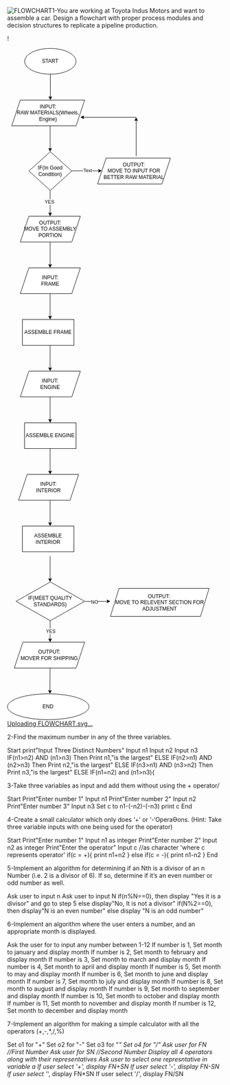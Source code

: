 ![FLOWCHART](https://github.com/user-attachments/assets/75804d13-3146-400e-82e4-5fa576b78eca)1-You are working at Toyota Indus Motors and want to assemble a car. Design a flowchart with proper process modules and decision structures to replicate a pipeline production.

!<?xml version="1.0" encoding="UTF-8"?>
<!-- Do not edit this file with editors other than draw.io -->
<!DOCTYPE svg PUBLIC "-//W3C//DTD SVG 1.1//EN" "http://www.w3.org/Graphics/SVG/1.1/DTD/svg11.dtd">
<svg xmlns="http://www.w3.org/2000/svg" xmlns:xlink="http://www.w3.org/1999/xlink" version="1.1" width="471px" height="1561px" viewBox="-0.5 -0.5 471 1561" content="&lt;mxfile host=&quot;app.diagrams.net&quot; agent=&quot;Mozilla/5.0 (Windows NT 10.0; Win64; x64) AppleWebKit/537.36 (KHTML, like Gecko) Chrome/128.0.0.0 Safari/537.36&quot; version=&quot;24.7.10&quot;&gt;&#10;  &lt;diagram name=&quot;Page-1&quot; id=&quot;gdm4P-tqV3RP8FV6G9yW&quot;&gt;&#10;    &lt;mxGraphModel dx=&quot;1105&quot; dy=&quot;595&quot; grid=&quot;1&quot; gridSize=&quot;10&quot; guides=&quot;1&quot; tooltips=&quot;1&quot; connect=&quot;1&quot; arrows=&quot;1&quot; fold=&quot;1&quot; page=&quot;1&quot; pageScale=&quot;1&quot; pageWidth=&quot;850&quot; pageHeight=&quot;1100&quot; math=&quot;0&quot; shadow=&quot;0&quot;&gt;&#10;      &lt;root&gt;&#10;        &lt;mxCell id=&quot;0&quot; /&gt;&#10;        &lt;mxCell id=&quot;1&quot; parent=&quot;0&quot; /&gt;&#10;        &lt;mxCell id=&quot;4xtjWn76ZDXkBNmQPWb9-1&quot; value=&quot;START&quot; style=&quot;ellipse;whiteSpace=wrap;html=1;&quot; vertex=&quot;1&quot; parent=&quot;1&quot;&gt;&#10;          &lt;mxGeometry x=&quot;330&quot; y=&quot;40&quot; width=&quot;120&quot; height=&quot;60&quot; as=&quot;geometry&quot; /&gt;&#10;        &lt;/mxCell&gt;&#10;        &lt;mxCell id=&quot;4xtjWn76ZDXkBNmQPWb9-2&quot; value=&quot;&quot; style=&quot;endArrow=classic;html=1;rounded=0;exitX=0.5;exitY=1;exitDx=0;exitDy=0;&quot; edge=&quot;1&quot; parent=&quot;1&quot; source=&quot;4xtjWn76ZDXkBNmQPWb9-1&quot;&gt;&#10;          &lt;mxGeometry width=&quot;50&quot; height=&quot;50&quot; relative=&quot;1&quot; as=&quot;geometry&quot;&gt;&#10;            &lt;mxPoint x=&quot;400&quot; y=&quot;320&quot; as=&quot;sourcePoint&quot; /&gt;&#10;            &lt;mxPoint x=&quot;390&quot; y=&quot;160&quot; as=&quot;targetPoint&quot; /&gt;&#10;          &lt;/mxGeometry&gt;&#10;        &lt;/mxCell&gt;&#10;        &lt;mxCell id=&quot;4xtjWn76ZDXkBNmQPWb9-3&quot; value=&quot;INPUT:&amp;lt;div&amp;gt;RAW MATERIALS(Wheels, Engine)&amp;lt;/div&amp;gt;&quot; style=&quot;shape=parallelogram;perimeter=parallelogramPerimeter;whiteSpace=wrap;html=1;fixedSize=1;&quot; vertex=&quot;1&quot; parent=&quot;1&quot;&gt;&#10;          &lt;mxGeometry x=&quot;300&quot; y=&quot;160&quot; width=&quot;170&quot; height=&quot;60&quot; as=&quot;geometry&quot; /&gt;&#10;        &lt;/mxCell&gt;&#10;        &lt;mxCell id=&quot;4xtjWn76ZDXkBNmQPWb9-4&quot; value=&quot;&quot; style=&quot;endArrow=classic;html=1;rounded=0;exitX=0.5;exitY=1;exitDx=0;exitDy=0;&quot; edge=&quot;1&quot; parent=&quot;1&quot;&gt;&#10;          &lt;mxGeometry width=&quot;50&quot; height=&quot;50&quot; relative=&quot;1&quot; as=&quot;geometry&quot;&gt;&#10;            &lt;mxPoint x=&quot;389.5&quot; y=&quot;220&quot; as=&quot;sourcePoint&quot; /&gt;&#10;            &lt;mxPoint x=&quot;389.5&quot; y=&quot;280&quot; as=&quot;targetPoint&quot; /&gt;&#10;          &lt;/mxGeometry&gt;&#10;        &lt;/mxCell&gt;&#10;        &lt;mxCell id=&quot;4xtjWn76ZDXkBNmQPWb9-5&quot; value=&quot;IF(In Good Condition)&quot; style=&quot;rhombus;whiteSpace=wrap;html=1;&quot; vertex=&quot;1&quot; parent=&quot;1&quot;&gt;&#10;          &lt;mxGeometry x=&quot;340&quot; y=&quot;280&quot; width=&quot;100&quot; height=&quot;90&quot; as=&quot;geometry&quot; /&gt;&#10;        &lt;/mxCell&gt;&#10;        &lt;mxCell id=&quot;4xtjWn76ZDXkBNmQPWb9-12&quot; value=&quot;&quot; style=&quot;endArrow=classic;html=1;rounded=0;exitX=0.5;exitY=1;exitDx=0;exitDy=0;&quot; edge=&quot;1&quot; parent=&quot;1&quot;&gt;&#10;          &lt;mxGeometry width=&quot;50&quot; height=&quot;50&quot; relative=&quot;1&quot; as=&quot;geometry&quot;&gt;&#10;            &lt;mxPoint x=&quot;389.5&quot; y=&quot;370&quot; as=&quot;sourcePoint&quot; /&gt;&#10;            &lt;mxPoint x=&quot;389.5&quot; y=&quot;430&quot; as=&quot;targetPoint&quot; /&gt;&#10;          &lt;/mxGeometry&gt;&#10;        &lt;/mxCell&gt;&#10;        &lt;mxCell id=&quot;4xtjWn76ZDXkBNmQPWb9-54&quot; value=&quot;YES&quot; style=&quot;edgeLabel;html=1;align=center;verticalAlign=middle;resizable=0;points=[];&quot; vertex=&quot;1&quot; connectable=&quot;0&quot; parent=&quot;4xtjWn76ZDXkBNmQPWb9-12&quot;&gt;&#10;          &lt;mxGeometry x=&quot;-0.114&quot; y=&quot;-2&quot; relative=&quot;1&quot; as=&quot;geometry&quot;&gt;&#10;            &lt;mxPoint as=&quot;offset&quot; /&gt;&#10;          &lt;/mxGeometry&gt;&#10;        &lt;/mxCell&gt;&#10;        &lt;mxCell id=&quot;4xtjWn76ZDXkBNmQPWb9-13&quot; value=&quot;&quot; style=&quot;endArrow=classic;html=1;rounded=0;exitX=0.5;exitY=1;exitDx=0;exitDy=0;&quot; edge=&quot;1&quot; parent=&quot;1&quot;&gt;&#10;          &lt;mxGeometry width=&quot;50&quot; height=&quot;50&quot; relative=&quot;1&quot; as=&quot;geometry&quot;&gt;&#10;            &lt;mxPoint x=&quot;440&quot; y=&quot;324.5&quot; as=&quot;sourcePoint&quot; /&gt;&#10;            &lt;mxPoint x=&quot;510&quot; y=&quot;324.5&quot; as=&quot;targetPoint&quot; /&gt;&#10;          &lt;/mxGeometry&gt;&#10;        &lt;/mxCell&gt;&#10;        &lt;mxCell id=&quot;4xtjWn76ZDXkBNmQPWb9-55&quot; value=&quot;Text&quot; style=&quot;edgeLabel;html=1;align=center;verticalAlign=middle;resizable=0;points=[];&quot; vertex=&quot;1&quot; connectable=&quot;0&quot; parent=&quot;4xtjWn76ZDXkBNmQPWb9-13&quot;&gt;&#10;          &lt;mxGeometry x=&quot;0.0481&quot; y=&quot;1&quot; relative=&quot;1&quot; as=&quot;geometry&quot;&gt;&#10;            &lt;mxPoint as=&quot;offset&quot; /&gt;&#10;          &lt;/mxGeometry&gt;&#10;        &lt;/mxCell&gt;&#10;        &lt;mxCell id=&quot;4xtjWn76ZDXkBNmQPWb9-14&quot; value=&quot;&quot; style=&quot;endArrow=classic;html=1;rounded=0;&quot; edge=&quot;1&quot; parent=&quot;1&quot;&gt;&#10;          &lt;mxGeometry width=&quot;50&quot; height=&quot;50&quot; relative=&quot;1&quot; as=&quot;geometry&quot;&gt;&#10;            &lt;mxPoint x=&quot;590&quot; y=&quot;290&quot; as=&quot;sourcePoint&quot; /&gt;&#10;            &lt;mxPoint x=&quot;590&quot; y=&quot;200&quot; as=&quot;targetPoint&quot; /&gt;&#10;          &lt;/mxGeometry&gt;&#10;        &lt;/mxCell&gt;&#10;        &lt;mxCell id=&quot;4xtjWn76ZDXkBNmQPWb9-15&quot; value=&quot;&quot; style=&quot;endArrow=classic;html=1;rounded=0;exitX=0.5;exitY=1;exitDx=0;exitDy=0;&quot; edge=&quot;1&quot; parent=&quot;1&quot;&gt;&#10;          &lt;mxGeometry width=&quot;50&quot; height=&quot;50&quot; relative=&quot;1&quot; as=&quot;geometry&quot;&gt;&#10;            &lt;mxPoint x=&quot;389.47&quot; y=&quot;970&quot; as=&quot;sourcePoint&quot; /&gt;&#10;            &lt;mxPoint x=&quot;389.47&quot; y=&quot;1030&quot; as=&quot;targetPoint&quot; /&gt;&#10;          &lt;/mxGeometry&gt;&#10;        &lt;/mxCell&gt;&#10;        &lt;mxCell id=&quot;4xtjWn76ZDXkBNmQPWb9-19&quot; value=&quot;OUTPUT:&amp;lt;div&amp;gt;MOVE TO ASSEMBLY PORTION&amp;lt;/div&amp;gt;&quot; style=&quot;shape=parallelogram;perimeter=parallelogramPerimeter;whiteSpace=wrap;html=1;fixedSize=1;&quot; vertex=&quot;1&quot; parent=&quot;1&quot;&gt;&#10;          &lt;mxGeometry x=&quot;320&quot; y=&quot;430&quot; width=&quot;140&quot; height=&quot;60&quot; as=&quot;geometry&quot; /&gt;&#10;        &lt;/mxCell&gt;&#10;        &lt;mxCell id=&quot;4xtjWn76ZDXkBNmQPWb9-20&quot; value=&quot;OUTPUT:&amp;lt;div&amp;gt;MOVE TO INPUT FOR BETTER RAW MATERIAL&amp;lt;/div&amp;gt;&quot; style=&quot;shape=parallelogram;perimeter=parallelogramPerimeter;whiteSpace=wrap;html=1;fixedSize=1;&quot; vertex=&quot;1&quot; parent=&quot;1&quot;&gt;&#10;          &lt;mxGeometry x=&quot;500&quot; y=&quot;295&quot; width=&quot;170&quot; height=&quot;60&quot; as=&quot;geometry&quot; /&gt;&#10;        &lt;/mxCell&gt;&#10;        &lt;mxCell id=&quot;4xtjWn76ZDXkBNmQPWb9-21&quot; value=&quot;&quot; style=&quot;endArrow=classic;html=1;rounded=0;exitX=0.5;exitY=1;exitDx=0;exitDy=0;&quot; edge=&quot;1&quot; parent=&quot;1&quot;&gt;&#10;          &lt;mxGeometry width=&quot;50&quot; height=&quot;50&quot; relative=&quot;1&quot; as=&quot;geometry&quot;&gt;&#10;            &lt;mxPoint x=&quot;389.47&quot; y=&quot;610&quot; as=&quot;sourcePoint&quot; /&gt;&#10;            &lt;mxPoint x=&quot;389.47&quot; y=&quot;670&quot; as=&quot;targetPoint&quot; /&gt;&#10;          &lt;/mxGeometry&gt;&#10;        &lt;/mxCell&gt;&#10;        &lt;mxCell id=&quot;4xtjWn76ZDXkBNmQPWb9-22&quot; value=&quot;&quot; style=&quot;endArrow=classic;html=1;rounded=0;exitX=0.5;exitY=1;exitDx=0;exitDy=0;&quot; edge=&quot;1&quot; parent=&quot;1&quot;&gt;&#10;          &lt;mxGeometry width=&quot;50&quot; height=&quot;50&quot; relative=&quot;1&quot; as=&quot;geometry&quot;&gt;&#10;            &lt;mxPoint x=&quot;389.5&quot; y=&quot;490&quot; as=&quot;sourcePoint&quot; /&gt;&#10;            &lt;mxPoint x=&quot;389.5&quot; y=&quot;550&quot; as=&quot;targetPoint&quot; /&gt;&#10;          &lt;/mxGeometry&gt;&#10;        &lt;/mxCell&gt;&#10;        &lt;mxCell id=&quot;4xtjWn76ZDXkBNmQPWb9-23&quot; value=&quot;&quot; style=&quot;endArrow=classic;html=1;rounded=0;&quot; edge=&quot;1&quot; parent=&quot;1&quot;&gt;&#10;          &lt;mxGeometry width=&quot;50&quot; height=&quot;50&quot; relative=&quot;1&quot; as=&quot;geometry&quot;&gt;&#10;            &lt;mxPoint x=&quot;590&quot; y=&quot;200&quot; as=&quot;sourcePoint&quot; /&gt;&#10;            &lt;mxPoint x=&quot;460&quot; y=&quot;200&quot; as=&quot;targetPoint&quot; /&gt;&#10;          &lt;/mxGeometry&gt;&#10;        &lt;/mxCell&gt;&#10;        &lt;mxCell id=&quot;4xtjWn76ZDXkBNmQPWb9-26&quot; value=&quot;INPUT:&amp;lt;br&amp;gt;FRAME&quot; style=&quot;shape=parallelogram;perimeter=parallelogramPerimeter;whiteSpace=wrap;html=1;fixedSize=1;&quot; vertex=&quot;1&quot; parent=&quot;1&quot;&gt;&#10;          &lt;mxGeometry x=&quot;320&quot; y=&quot;550&quot; width=&quot;140&quot; height=&quot;60&quot; as=&quot;geometry&quot; /&gt;&#10;        &lt;/mxCell&gt;&#10;        &lt;mxCell id=&quot;4xtjWn76ZDXkBNmQPWb9-29&quot; value=&quot;ASSEMBLE FRAME&quot; style=&quot;rounded=0;whiteSpace=wrap;html=1;&quot; vertex=&quot;1&quot; parent=&quot;1&quot;&gt;&#10;          &lt;mxGeometry x=&quot;325&quot; y=&quot;670&quot; width=&quot;120&quot; height=&quot;60&quot; as=&quot;geometry&quot; /&gt;&#10;        &lt;/mxCell&gt;&#10;        &lt;mxCell id=&quot;4xtjWn76ZDXkBNmQPWb9-31&quot; value=&quot;&quot; style=&quot;endArrow=classic;html=1;rounded=0;exitX=0.5;exitY=1;exitDx=0;exitDy=0;&quot; edge=&quot;1&quot; parent=&quot;1&quot;&gt;&#10;          &lt;mxGeometry width=&quot;50&quot; height=&quot;50&quot; relative=&quot;1&quot; as=&quot;geometry&quot;&gt;&#10;            &lt;mxPoint x=&quot;389.47&quot; y=&quot;1090&quot; as=&quot;sourcePoint&quot; /&gt;&#10;            &lt;mxPoint x=&quot;389.47&quot; y=&quot;1150&quot; as=&quot;targetPoint&quot; /&gt;&#10;          &lt;/mxGeometry&gt;&#10;        &lt;/mxCell&gt;&#10;        &lt;mxCell id=&quot;4xtjWn76ZDXkBNmQPWb9-32&quot; value=&quot;&quot; style=&quot;endArrow=classic;html=1;rounded=0;exitX=1;exitY=0.5;exitDx=0;exitDy=0;&quot; edge=&quot;1&quot; parent=&quot;1&quot; source=&quot;4xtjWn76ZDXkBNmQPWb9-41&quot;&gt;&#10;          &lt;mxGeometry width=&quot;50&quot; height=&quot;50&quot; relative=&quot;1&quot; as=&quot;geometry&quot;&gt;&#10;            &lt;mxPoint x=&quot;510&quot; y=&quot;1310&quot; as=&quot;sourcePoint&quot; /&gt;&#10;            &lt;mxPoint x=&quot;530&quot; y=&quot;1325&quot; as=&quot;targetPoint&quot; /&gt;&#10;          &lt;/mxGeometry&gt;&#10;        &lt;/mxCell&gt;&#10;        &lt;mxCell id=&quot;4xtjWn76ZDXkBNmQPWb9-50&quot; value=&quot;NO&quot; style=&quot;edgeLabel;html=1;align=center;verticalAlign=middle;resizable=0;points=[];&quot; vertex=&quot;1&quot; connectable=&quot;0&quot; parent=&quot;4xtjWn76ZDXkBNmQPWb9-32&quot;&gt;&#10;          &lt;mxGeometry x=&quot;-0.2509&quot; y=&quot;-1&quot; relative=&quot;1&quot; as=&quot;geometry&quot;&gt;&#10;            &lt;mxPoint as=&quot;offset&quot; /&gt;&#10;          &lt;/mxGeometry&gt;&#10;        &lt;/mxCell&gt;&#10;        &lt;mxCell id=&quot;4xtjWn76ZDXkBNmQPWb9-33&quot; value=&quot;&quot; style=&quot;endArrow=classic;html=1;rounded=0;exitX=0.5;exitY=1;exitDx=0;exitDy=0;&quot; edge=&quot;1&quot; parent=&quot;1&quot;&gt;&#10;          &lt;mxGeometry width=&quot;50&quot; height=&quot;50&quot; relative=&quot;1&quot; as=&quot;geometry&quot;&gt;&#10;            &lt;mxPoint x=&quot;389.47&quot; y=&quot;850&quot; as=&quot;sourcePoint&quot; /&gt;&#10;            &lt;mxPoint x=&quot;389.47&quot; y=&quot;910&quot; as=&quot;targetPoint&quot; /&gt;&#10;          &lt;/mxGeometry&gt;&#10;        &lt;/mxCell&gt;&#10;        &lt;mxCell id=&quot;4xtjWn76ZDXkBNmQPWb9-34&quot; value=&quot;&quot; style=&quot;endArrow=classic;html=1;rounded=0;exitX=0.5;exitY=1;exitDx=0;exitDy=0;&quot; edge=&quot;1&quot; parent=&quot;1&quot;&gt;&#10;          &lt;mxGeometry width=&quot;50&quot; height=&quot;50&quot; relative=&quot;1&quot; as=&quot;geometry&quot;&gt;&#10;            &lt;mxPoint x=&quot;389.47&quot; y=&quot;730&quot; as=&quot;sourcePoint&quot; /&gt;&#10;            &lt;mxPoint x=&quot;389.47&quot; y=&quot;790&quot; as=&quot;targetPoint&quot; /&gt;&#10;          &lt;/mxGeometry&gt;&#10;        &lt;/mxCell&gt;&#10;        &lt;mxCell id=&quot;4xtjWn76ZDXkBNmQPWb9-35&quot; value=&quot;INPUT:&amp;lt;br&amp;gt;ENGINE&quot; style=&quot;shape=parallelogram;perimeter=parallelogramPerimeter;whiteSpace=wrap;html=1;fixedSize=1;&quot; vertex=&quot;1&quot; parent=&quot;1&quot;&gt;&#10;          &lt;mxGeometry x=&quot;320&quot; y=&quot;790&quot; width=&quot;140&quot; height=&quot;60&quot; as=&quot;geometry&quot; /&gt;&#10;        &lt;/mxCell&gt;&#10;        &lt;mxCell id=&quot;4xtjWn76ZDXkBNmQPWb9-36&quot; value=&quot;ASSEMBLE ENGINE&quot; style=&quot;rounded=0;whiteSpace=wrap;html=1;&quot; vertex=&quot;1&quot; parent=&quot;1&quot;&gt;&#10;          &lt;mxGeometry x=&quot;330&quot; y=&quot;910&quot; width=&quot;120&quot; height=&quot;60&quot; as=&quot;geometry&quot; /&gt;&#10;        &lt;/mxCell&gt;&#10;        &lt;mxCell id=&quot;4xtjWn76ZDXkBNmQPWb9-37&quot; value=&quot;INPUT:&amp;lt;br&amp;gt;INTERIOR&quot; style=&quot;shape=parallelogram;perimeter=parallelogramPerimeter;whiteSpace=wrap;html=1;fixedSize=1;&quot; vertex=&quot;1&quot; parent=&quot;1&quot;&gt;&#10;          &lt;mxGeometry x=&quot;316&quot; y=&quot;1030&quot; width=&quot;140&quot; height=&quot;60&quot; as=&quot;geometry&quot; /&gt;&#10;        &lt;/mxCell&gt;&#10;        &lt;mxCell id=&quot;4xtjWn76ZDXkBNmQPWb9-38&quot; value=&quot;ASSEMBLE INTERIOR&quot; style=&quot;rounded=0;whiteSpace=wrap;html=1;&quot; vertex=&quot;1&quot; parent=&quot;1&quot;&gt;&#10;          &lt;mxGeometry x=&quot;325&quot; y=&quot;1150&quot; width=&quot;120&quot; height=&quot;60&quot; as=&quot;geometry&quot; /&gt;&#10;        &lt;/mxCell&gt;&#10;        &lt;mxCell id=&quot;4xtjWn76ZDXkBNmQPWb9-39&quot; value=&quot;&quot; style=&quot;endArrow=classic;html=1;rounded=0;exitX=0.5;exitY=1;exitDx=0;exitDy=0;&quot; edge=&quot;1&quot; parent=&quot;1&quot;&gt;&#10;          &lt;mxGeometry width=&quot;50&quot; height=&quot;50&quot; relative=&quot;1&quot; as=&quot;geometry&quot;&gt;&#10;            &lt;mxPoint x=&quot;389.47&quot; y=&quot;1360&quot; as=&quot;sourcePoint&quot; /&gt;&#10;            &lt;mxPoint x=&quot;389.47&quot; y=&quot;1420&quot; as=&quot;targetPoint&quot; /&gt;&#10;          &lt;/mxGeometry&gt;&#10;        &lt;/mxCell&gt;&#10;        &lt;mxCell id=&quot;4xtjWn76ZDXkBNmQPWb9-47&quot; value=&quot;YES&quot; style=&quot;edgeLabel;html=1;align=center;verticalAlign=middle;resizable=0;points=[];&quot; vertex=&quot;1&quot; connectable=&quot;0&quot; parent=&quot;4xtjWn76ZDXkBNmQPWb9-39&quot;&gt;&#10;          &lt;mxGeometry x=&quot;0.1421&quot; y=&quot;1&quot; relative=&quot;1&quot; as=&quot;geometry&quot;&gt;&#10;            &lt;mxPoint as=&quot;offset&quot; /&gt;&#10;          &lt;/mxGeometry&gt;&#10;        &lt;/mxCell&gt;&#10;        &lt;mxCell id=&quot;4xtjWn76ZDXkBNmQPWb9-40&quot; value=&quot;&quot; style=&quot;endArrow=classic;html=1;rounded=0;exitX=0.5;exitY=1;exitDx=0;exitDy=0;&quot; edge=&quot;1&quot; parent=&quot;1&quot;&gt;&#10;          &lt;mxGeometry width=&quot;50&quot; height=&quot;50&quot; relative=&quot;1&quot; as=&quot;geometry&quot;&gt;&#10;            &lt;mxPoint x=&quot;389.47&quot; y=&quot;1220&quot; as=&quot;sourcePoint&quot; /&gt;&#10;            &lt;mxPoint x=&quot;389.47&quot; y=&quot;1280&quot; as=&quot;targetPoint&quot; /&gt;&#10;          &lt;/mxGeometry&gt;&#10;        &lt;/mxCell&gt;&#10;        &lt;mxCell id=&quot;4xtjWn76ZDXkBNmQPWb9-41&quot; value=&quot;IF(MEET QUALITY STANDARDS)&quot; style=&quot;rhombus;whiteSpace=wrap;html=1;&quot; vertex=&quot;1&quot; parent=&quot;1&quot;&gt;&#10;          &lt;mxGeometry x=&quot;310&quot; y=&quot;1280&quot; width=&quot;160&quot; height=&quot;90&quot; as=&quot;geometry&quot; /&gt;&#10;        &lt;/mxCell&gt;&#10;        &lt;mxCell id=&quot;4xtjWn76ZDXkBNmQPWb9-46&quot; value=&quot;OUTPUT:&amp;lt;div&amp;gt;MOVER FOR SHIPPING&amp;lt;/div&amp;gt;&quot; style=&quot;shape=parallelogram;perimeter=parallelogramPerimeter;whiteSpace=wrap;html=1;fixedSize=1;&quot; vertex=&quot;1&quot; parent=&quot;1&quot;&gt;&#10;          &lt;mxGeometry x=&quot;306&quot; y=&quot;1420&quot; width=&quot;164&quot; height=&quot;60&quot; as=&quot;geometry&quot; /&gt;&#10;        &lt;/mxCell&gt;&#10;        &lt;mxCell id=&quot;4xtjWn76ZDXkBNmQPWb9-49&quot; value=&quot;&quot; style=&quot;endArrow=classic;html=1;rounded=0;exitX=0.5;exitY=1;exitDx=0;exitDy=0;&quot; edge=&quot;1&quot; parent=&quot;1&quot;&gt;&#10;          &lt;mxGeometry width=&quot;50&quot; height=&quot;50&quot; relative=&quot;1&quot; as=&quot;geometry&quot;&gt;&#10;            &lt;mxPoint x=&quot;389.47&quot; y=&quot;1480&quot; as=&quot;sourcePoint&quot; /&gt;&#10;            &lt;mxPoint x=&quot;389&quot; y=&quot;1540&quot; as=&quot;targetPoint&quot; /&gt;&#10;          &lt;/mxGeometry&gt;&#10;        &lt;/mxCell&gt;&#10;        &lt;mxCell id=&quot;4xtjWn76ZDXkBNmQPWb9-51&quot; value=&quot;OUTPUT:&amp;amp;nbsp;&amp;lt;div&amp;gt;MOVE TO RELEVENT SECTION FOR ADJUSTMENT&amp;lt;/div&amp;gt;&quot; style=&quot;shape=parallelogram;perimeter=parallelogramPerimeter;whiteSpace=wrap;html=1;fixedSize=1;&quot; vertex=&quot;1&quot; parent=&quot;1&quot;&gt;&#10;          &lt;mxGeometry x=&quot;530&quot; y=&quot;1295&quot; width=&quot;230&quot; height=&quot;65&quot; as=&quot;geometry&quot; /&gt;&#10;        &lt;/mxCell&gt;&#10;        &lt;mxCell id=&quot;4xtjWn76ZDXkBNmQPWb9-52&quot; value=&quot;END&quot; style=&quot;ellipse;whiteSpace=wrap;html=1;&quot; vertex=&quot;1&quot; parent=&quot;1&quot;&gt;&#10;          &lt;mxGeometry x=&quot;290&quot; y=&quot;1540&quot; width=&quot;190&quot; height=&quot;60&quot; as=&quot;geometry&quot; /&gt;&#10;        &lt;/mxCell&gt;&#10;      &lt;/root&gt;&#10;    &lt;/mxGraphModel&gt;&#10;  &lt;/diagram&gt;&#10;&lt;/mxfile&gt;&#10;"><defs/><g><g data-cell-id="0"><g data-cell-id="1"><g data-cell-id="4xtjWn76ZDXkBNmQPWb9-1"><g><ellipse cx="100" cy="30" rx="59.99999999999999" ry="29.999999999999996" fill="rgb(255, 255, 255)" stroke="rgb(0, 0, 0)" pointer-events="all"/></g><g><g transform="translate(-0.5 -0.5)scale(0.9999999999999999)"><switch><foreignObject pointer-events="none" width="101%" height="101%" requiredFeatures="http://www.w3.org/TR/SVG11/feature#Extensibility" style="overflow: visible; text-align: left;"><div xmlns="http://www.w3.org/1999/xhtml" style="display: flex; align-items: unsafe center; justify-content: unsafe center; width: 118px; height: 1px; padding-top: 30px; margin-left: 41px;"><div data-drawio-colors="color: rgb(0, 0, 0); " style="box-sizing: border-box; font-size: 0px; text-align: center;"><div style="display: inline-block; font-size: 12px; font-family: Helvetica; color: rgb(0, 0, 0); line-height: 1.2; pointer-events: all; white-space: normal; overflow-wrap: normal;">START</div></div></div></foreignObject><text x="100" y="34" fill="rgb(0, 0, 0)" font-family="&quot;Helvetica&quot;" font-size="12px" text-anchor="middle">START</text></switch></g></g></g><g data-cell-id="4xtjWn76ZDXkBNmQPWb9-2"><g><path d="M 100 60 L 100 113.63" fill="none" stroke="rgb(0, 0, 0)" stroke-miterlimit="10" pointer-events="stroke"/><path d="M 100 118.88 L 96.5 111.88 L 100 113.63 L 103.5 111.88 Z" fill="rgb(0, 0, 0)" stroke="rgb(0, 0, 0)" stroke-miterlimit="10" pointer-events="all"/></g></g><g data-cell-id="4xtjWn76ZDXkBNmQPWb9-3"><g><path d="M 10 180 L 30 120 L 180 120 L 160 180 Z" fill="rgb(255, 255, 255)" stroke="rgb(0, 0, 0)" stroke-miterlimit="10" pointer-events="all"/></g><g><g transform="translate(-0.5 -0.5)scale(0.9999999999999999)"><switch><foreignObject pointer-events="none" width="101%" height="101%" requiredFeatures="http://www.w3.org/TR/SVG11/feature#Extensibility" style="overflow: visible; text-align: left;"><div xmlns="http://www.w3.org/1999/xhtml" style="display: flex; align-items: unsafe center; justify-content: unsafe center; width: 168px; height: 1px; padding-top: 150px; margin-left: 11px;"><div data-drawio-colors="color: rgb(0, 0, 0); " style="box-sizing: border-box; font-size: 0px; text-align: center;"><div style="display: inline-block; font-size: 12px; font-family: Helvetica; color: rgb(0, 0, 0); line-height: 1.2; pointer-events: all; white-space: normal; overflow-wrap: normal;">INPUT:<div>RAW MATERIALS(Wheels, Engine)</div></div></div></div></foreignObject><text x="95" y="154" fill="rgb(0, 0, 0)" font-family="&quot;Helvetica&quot;" font-size="12px" text-anchor="middle">INPUT:...</text></switch></g></g></g><g data-cell-id="4xtjWn76ZDXkBNmQPWb9-4"><g><path d="M 99.5 180 L 99.5 233.63" fill="none" stroke="rgb(0, 0, 0)" stroke-miterlimit="10" pointer-events="stroke"/><path d="M 99.5 238.88 L 96 231.88 L 99.5 233.63 L 103 231.88 Z" fill="rgb(0, 0, 0)" stroke="rgb(0, 0, 0)" stroke-miterlimit="10" pointer-events="all"/></g></g><g data-cell-id="4xtjWn76ZDXkBNmQPWb9-5"><g><path d="M 100 240 L 150 285 L 100 330 L 50 285 Z" fill="rgb(255, 255, 255)" stroke="rgb(0, 0, 0)" stroke-miterlimit="10" pointer-events="all"/></g><g><g transform="translate(-0.5 -0.5)scale(0.9999999999999999)"><switch><foreignObject pointer-events="none" width="101%" height="101%" requiredFeatures="http://www.w3.org/TR/SVG11/feature#Extensibility" style="overflow: visible; text-align: left;"><div xmlns="http://www.w3.org/1999/xhtml" style="display: flex; align-items: unsafe center; justify-content: unsafe center; width: 98px; height: 1px; padding-top: 285px; margin-left: 51px;"><div data-drawio-colors="color: rgb(0, 0, 0); " style="box-sizing: border-box; font-size: 0px; text-align: center;"><div style="display: inline-block; font-size: 12px; font-family: Helvetica; color: rgb(0, 0, 0); line-height: 1.2; pointer-events: all; white-space: normal; overflow-wrap: normal;">IF(In Good Condition)</div></div></div></foreignObject><text x="100" y="289" fill="rgb(0, 0, 0)" font-family="&quot;Helvetica&quot;" font-size="12px" text-anchor="middle">IF(In Good Condit...</text></switch></g></g></g><g data-cell-id="4xtjWn76ZDXkBNmQPWb9-12"><g><path d="M 99.5 330 L 99.5 383.63" fill="none" stroke="rgb(0, 0, 0)" stroke-miterlimit="10" pointer-events="stroke"/><path d="M 99.5 388.88 L 96 381.88 L 99.5 383.63 L 103 381.88 Z" fill="rgb(0, 0, 0)" stroke="rgb(0, 0, 0)" stroke-miterlimit="10" pointer-events="all"/></g><g data-cell-id="4xtjWn76ZDXkBNmQPWb9-54"><g><g transform="translate(-0.5 -0.5)scale(0.9999999999999999)"><switch><foreignObject pointer-events="none" width="101%" height="101%" requiredFeatures="http://www.w3.org/TR/SVG11/feature#Extensibility" style="overflow: visible; text-align: left;"><div xmlns="http://www.w3.org/1999/xhtml" style="display: flex; align-items: unsafe center; justify-content: unsafe center; width: 1px; height: 1px; padding-top: 357px; margin-left: 98px;"><div data-drawio-colors="color: rgb(0, 0, 0); background-color: rgb(255, 255, 255); " style="box-sizing: border-box; font-size: 0px; text-align: center;"><div style="display: inline-block; font-size: 11px; font-family: Helvetica; color: rgb(0, 0, 0); line-height: 1.2; pointer-events: all; background-color: rgb(255, 255, 255); white-space: nowrap;">YES</div></div></div></foreignObject><text x="98" y="360" fill="rgb(0, 0, 0)" font-family="&quot;Helvetica&quot;" font-size="11px" text-anchor="middle">YES</text></switch></g></g></g></g><g data-cell-id="4xtjWn76ZDXkBNmQPWb9-13"><g><path d="M 150 284.5 L 213.63 284.5" fill="none" stroke="rgb(0, 0, 0)" stroke-miterlimit="10" pointer-events="stroke"/><path d="M 218.88 284.5 L 211.88 288 L 213.63 284.5 L 211.88 281 Z" fill="rgb(0, 0, 0)" stroke="rgb(0, 0, 0)" stroke-miterlimit="10" pointer-events="all"/></g><g data-cell-id="4xtjWn76ZDXkBNmQPWb9-55"><g><g transform="translate(-0.5 -0.5)scale(0.9999999999999999)"><switch><foreignObject pointer-events="none" width="101%" height="101%" requiredFeatures="http://www.w3.org/TR/SVG11/feature#Extensibility" style="overflow: visible; text-align: left;"><div xmlns="http://www.w3.org/1999/xhtml" style="display: flex; align-items: unsafe center; justify-content: unsafe center; width: 1px; height: 1px; padding-top: 284px; margin-left: 187px;"><div data-drawio-colors="color: rgb(0, 0, 0); background-color: rgb(255, 255, 255); " style="box-sizing: border-box; font-size: 0px; text-align: center;"><div style="display: inline-block; font-size: 11px; font-family: Helvetica; color: rgb(0, 0, 0); line-height: 1.2; pointer-events: all; background-color: rgb(255, 255, 255); white-space: nowrap;">Text</div></div></div></foreignObject><text x="187" y="287" fill="rgb(0, 0, 0)" font-family="&quot;Helvetica&quot;" font-size="11px" text-anchor="middle">Text</text></switch></g></g></g></g><g data-cell-id="4xtjWn76ZDXkBNmQPWb9-14"><g><path d="M 300 250 L 300 166.37" fill="none" stroke="rgb(0, 0, 0)" stroke-miterlimit="10" pointer-events="stroke"/><path d="M 300 161.12 L 303.5 168.12 L 300 166.37 L 296.5 168.12 Z" fill="rgb(0, 0, 0)" stroke="rgb(0, 0, 0)" stroke-miterlimit="10" pointer-events="all"/></g></g><g data-cell-id="4xtjWn76ZDXkBNmQPWb9-15"><g><path d="M 99.47 930 L 99.47 983.63" fill="none" stroke="rgb(0, 0, 0)" stroke-miterlimit="10" pointer-events="stroke"/><path d="M 99.47 988.88 L 95.97 981.88 L 99.47 983.63 L 102.97 981.88 Z" fill="rgb(0, 0, 0)" stroke="rgb(0, 0, 0)" stroke-miterlimit="10" pointer-events="all"/></g></g><g data-cell-id="4xtjWn76ZDXkBNmQPWb9-19"><g><path d="M 30 450 L 50 390 L 170 390 L 150 450 Z" fill="rgb(255, 255, 255)" stroke="rgb(0, 0, 0)" stroke-miterlimit="10" pointer-events="all"/></g><g><g transform="translate(-0.5 -0.5)scale(0.9999999999999999)"><switch><foreignObject pointer-events="none" width="101%" height="101%" requiredFeatures="http://www.w3.org/TR/SVG11/feature#Extensibility" style="overflow: visible; text-align: left;"><div xmlns="http://www.w3.org/1999/xhtml" style="display: flex; align-items: unsafe center; justify-content: unsafe center; width: 138px; height: 1px; padding-top: 420px; margin-left: 31px;"><div data-drawio-colors="color: rgb(0, 0, 0); " style="box-sizing: border-box; font-size: 0px; text-align: center;"><div style="display: inline-block; font-size: 12px; font-family: Helvetica; color: rgb(0, 0, 0); line-height: 1.2; pointer-events: all; white-space: normal; overflow-wrap: normal;">OUTPUT:<div>MOVE TO ASSEMBLY PORTION</div></div></div></div></foreignObject><text x="100" y="424" fill="rgb(0, 0, 0)" font-family="&quot;Helvetica&quot;" font-size="12px" text-anchor="middle">OUTPUT:...</text></switch></g></g></g><g data-cell-id="4xtjWn76ZDXkBNmQPWb9-20"><g><path d="M 210 315 L 230 255 L 380 255 L 360 315 Z" fill="rgb(255, 255, 255)" stroke="rgb(0, 0, 0)" stroke-miterlimit="10" pointer-events="all"/></g><g><g transform="translate(-0.5 -0.5)scale(0.9999999999999999)"><switch><foreignObject pointer-events="none" width="101%" height="101%" requiredFeatures="http://www.w3.org/TR/SVG11/feature#Extensibility" style="overflow: visible; text-align: left;"><div xmlns="http://www.w3.org/1999/xhtml" style="display: flex; align-items: unsafe center; justify-content: unsafe center; width: 168px; height: 1px; padding-top: 285px; margin-left: 211px;"><div data-drawio-colors="color: rgb(0, 0, 0); " style="box-sizing: border-box; font-size: 0px; text-align: center;"><div style="display: inline-block; font-size: 12px; font-family: Helvetica; color: rgb(0, 0, 0); line-height: 1.2; pointer-events: all; white-space: normal; overflow-wrap: normal;">OUTPUT:<div>MOVE TO INPUT FOR BETTER RAW MATERIAL</div></div></div></div></foreignObject><text x="295" y="289" fill="rgb(0, 0, 0)" font-family="&quot;Helvetica&quot;" font-size="12px" text-anchor="middle">OUTPUT:...</text></switch></g></g></g><g data-cell-id="4xtjWn76ZDXkBNmQPWb9-21"><g><path d="M 99.47 570 L 99.47 623.63" fill="none" stroke="rgb(0, 0, 0)" stroke-miterlimit="10" pointer-events="stroke"/><path d="M 99.47 628.88 L 95.97 621.88 L 99.47 623.63 L 102.97 621.88 Z" fill="rgb(0, 0, 0)" stroke="rgb(0, 0, 0)" stroke-miterlimit="10" pointer-events="all"/></g></g><g data-cell-id="4xtjWn76ZDXkBNmQPWb9-22"><g><path d="M 99.5 450 L 99.5 503.63" fill="none" stroke="rgb(0, 0, 0)" stroke-miterlimit="10" pointer-events="stroke"/><path d="M 99.5 508.88 L 96 501.88 L 99.5 503.63 L 103 501.88 Z" fill="rgb(0, 0, 0)" stroke="rgb(0, 0, 0)" stroke-miterlimit="10" pointer-events="all"/></g></g><g data-cell-id="4xtjWn76ZDXkBNmQPWb9-23"><g><path d="M 300 160 L 176.37 160" fill="none" stroke="rgb(0, 0, 0)" stroke-miterlimit="10" pointer-events="stroke"/><path d="M 171.12 160 L 178.12 156.5 L 176.37 160 L 178.12 163.5 Z" fill="rgb(0, 0, 0)" stroke="rgb(0, 0, 0)" stroke-miterlimit="10" pointer-events="all"/></g></g><g data-cell-id="4xtjWn76ZDXkBNmQPWb9-26"><g><path d="M 30 570 L 50 510 L 170 510 L 150 570 Z" fill="rgb(255, 255, 255)" stroke="rgb(0, 0, 0)" stroke-miterlimit="10" pointer-events="all"/></g><g><g transform="translate(-0.5 -0.5)scale(0.9999999999999999)"><switch><foreignObject pointer-events="none" width="101%" height="101%" requiredFeatures="http://www.w3.org/TR/SVG11/feature#Extensibility" style="overflow: visible; text-align: left;"><div xmlns="http://www.w3.org/1999/xhtml" style="display: flex; align-items: unsafe center; justify-content: unsafe center; width: 138px; height: 1px; padding-top: 540px; margin-left: 31px;"><div data-drawio-colors="color: rgb(0, 0, 0); " style="box-sizing: border-box; font-size: 0px; text-align: center;"><div style="display: inline-block; font-size: 12px; font-family: Helvetica; color: rgb(0, 0, 0); line-height: 1.2; pointer-events: all; white-space: normal; overflow-wrap: normal;">INPUT:<br />FRAME</div></div></div></foreignObject><text x="100" y="544" fill="rgb(0, 0, 0)" font-family="&quot;Helvetica&quot;" font-size="12px" text-anchor="middle">INPUT:...</text></switch></g></g></g><g data-cell-id="4xtjWn76ZDXkBNmQPWb9-29"><g><rect x="35" y="630" width="120" height="60" fill="rgb(255, 255, 255)" stroke="rgb(0, 0, 0)" pointer-events="all"/></g><g><g transform="translate(-0.5 -0.5)scale(0.9999999999999999)"><switch><foreignObject pointer-events="none" width="101%" height="101%" requiredFeatures="http://www.w3.org/TR/SVG11/feature#Extensibility" style="overflow: visible; text-align: left;"><div xmlns="http://www.w3.org/1999/xhtml" style="display: flex; align-items: unsafe center; justify-content: unsafe center; width: 118px; height: 1px; padding-top: 660px; margin-left: 36px;"><div data-drawio-colors="color: rgb(0, 0, 0); " style="box-sizing: border-box; font-size: 0px; text-align: center;"><div style="display: inline-block; font-size: 12px; font-family: Helvetica; color: rgb(0, 0, 0); line-height: 1.2; pointer-events: all; white-space: normal; overflow-wrap: normal;">ASSEMBLE FRAME</div></div></div></foreignObject><text x="95" y="664" fill="rgb(0, 0, 0)" font-family="&quot;Helvetica&quot;" font-size="12px" text-anchor="middle">ASSEMBLE FRAME</text></switch></g></g></g><g data-cell-id="4xtjWn76ZDXkBNmQPWb9-31"><g><path d="M 99.47 1050 L 99.47 1103.63" fill="none" stroke="rgb(0, 0, 0)" stroke-miterlimit="10" pointer-events="stroke"/><path d="M 99.47 1108.88 L 95.97 1101.88 L 99.47 1103.63 L 102.97 1101.88 Z" fill="rgb(0, 0, 0)" stroke="rgb(0, 0, 0)" stroke-miterlimit="10" pointer-events="all"/></g></g><g data-cell-id="4xtjWn76ZDXkBNmQPWb9-32"><g><path d="M 180 1285 L 233.63 1285" fill="none" stroke="rgb(0, 0, 0)" stroke-miterlimit="10" pointer-events="stroke"/><path d="M 238.88 1285 L 231.88 1288.5 L 233.63 1285 L 231.88 1281.5 Z" fill="rgb(0, 0, 0)" stroke="rgb(0, 0, 0)" stroke-miterlimit="10" pointer-events="all"/></g><g data-cell-id="4xtjWn76ZDXkBNmQPWb9-50"><g><g transform="translate(-0.5 -0.5)scale(0.9999999999999999)"><switch><foreignObject pointer-events="none" width="101%" height="101%" requiredFeatures="http://www.w3.org/TR/SVG11/feature#Extensibility" style="overflow: visible; text-align: left;"><div xmlns="http://www.w3.org/1999/xhtml" style="display: flex; align-items: unsafe center; justify-content: unsafe center; width: 1px; height: 1px; padding-top: 1287px; margin-left: 203px;"><div data-drawio-colors="color: rgb(0, 0, 0); background-color: rgb(255, 255, 255); " style="box-sizing: border-box; font-size: 0px; text-align: center;"><div style="display: inline-block; font-size: 11px; font-family: Helvetica; color: rgb(0, 0, 0); line-height: 1.2; pointer-events: all; background-color: rgb(255, 255, 255); white-space: nowrap;">NO</div></div></div></foreignObject><text x="203" y="1290" fill="rgb(0, 0, 0)" font-family="&quot;Helvetica&quot;" font-size="11px" text-anchor="middle">NO</text></switch></g></g></g></g><g data-cell-id="4xtjWn76ZDXkBNmQPWb9-33"><g><path d="M 99.47 810 L 99.47 863.63" fill="none" stroke="rgb(0, 0, 0)" stroke-miterlimit="10" pointer-events="stroke"/><path d="M 99.47 868.88 L 95.97 861.88 L 99.47 863.63 L 102.97 861.88 Z" fill="rgb(0, 0, 0)" stroke="rgb(0, 0, 0)" stroke-miterlimit="10" pointer-events="all"/></g></g><g data-cell-id="4xtjWn76ZDXkBNmQPWb9-34"><g><path d="M 99.47 690 L 99.47 743.63" fill="none" stroke="rgb(0, 0, 0)" stroke-miterlimit="10" pointer-events="stroke"/><path d="M 99.47 748.88 L 95.97 741.88 L 99.47 743.63 L 102.97 741.88 Z" fill="rgb(0, 0, 0)" stroke="rgb(0, 0, 0)" stroke-miterlimit="10" pointer-events="all"/></g></g><g data-cell-id="4xtjWn76ZDXkBNmQPWb9-35"><g><path d="M 30 810 L 50 750 L 170 750 L 150 810 Z" fill="rgb(255, 255, 255)" stroke="rgb(0, 0, 0)" stroke-miterlimit="10" pointer-events="all"/></g><g><g transform="translate(-0.5 -0.5)scale(0.9999999999999999)"><switch><foreignObject pointer-events="none" width="101%" height="101%" requiredFeatures="http://www.w3.org/TR/SVG11/feature#Extensibility" style="overflow: visible; text-align: left;"><div xmlns="http://www.w3.org/1999/xhtml" style="display: flex; align-items: unsafe center; justify-content: unsafe center; width: 138px; height: 1px; padding-top: 780px; margin-left: 31px;"><div data-drawio-colors="color: rgb(0, 0, 0); " style="box-sizing: border-box; font-size: 0px; text-align: center;"><div style="display: inline-block; font-size: 12px; font-family: Helvetica; color: rgb(0, 0, 0); line-height: 1.2; pointer-events: all; white-space: normal; overflow-wrap: normal;">INPUT:<br />ENGINE</div></div></div></foreignObject><text x="100" y="784" fill="rgb(0, 0, 0)" font-family="&quot;Helvetica&quot;" font-size="12px" text-anchor="middle">INPUT:...</text></switch></g></g></g><g data-cell-id="4xtjWn76ZDXkBNmQPWb9-36"><g><rect x="40" y="870" width="120" height="60" fill="rgb(255, 255, 255)" stroke="rgb(0, 0, 0)" pointer-events="all"/></g><g><g transform="translate(-0.5 -0.5)scale(0.9999999999999999)"><switch><foreignObject pointer-events="none" width="101%" height="101%" requiredFeatures="http://www.w3.org/TR/SVG11/feature#Extensibility" style="overflow: visible; text-align: left;"><div xmlns="http://www.w3.org/1999/xhtml" style="display: flex; align-items: unsafe center; justify-content: unsafe center; width: 118px; height: 1px; padding-top: 900px; margin-left: 41px;"><div data-drawio-colors="color: rgb(0, 0, 0); " style="box-sizing: border-box; font-size: 0px; text-align: center;"><div style="display: inline-block; font-size: 12px; font-family: Helvetica; color: rgb(0, 0, 0); line-height: 1.2; pointer-events: all; white-space: normal; overflow-wrap: normal;">ASSEMBLE ENGINE</div></div></div></foreignObject><text x="100" y="904" fill="rgb(0, 0, 0)" font-family="&quot;Helvetica&quot;" font-size="12px" text-anchor="middle">ASSEMBLE ENGINE</text></switch></g></g></g><g data-cell-id="4xtjWn76ZDXkBNmQPWb9-37"><g><path d="M 26 1050 L 46 990 L 166 990 L 146 1050 Z" fill="rgb(255, 255, 255)" stroke="rgb(0, 0, 0)" stroke-miterlimit="10" pointer-events="all"/></g><g><g transform="translate(-0.5 -0.5)scale(0.9999999999999999)"><switch><foreignObject pointer-events="none" width="101%" height="101%" requiredFeatures="http://www.w3.org/TR/SVG11/feature#Extensibility" style="overflow: visible; text-align: left;"><div xmlns="http://www.w3.org/1999/xhtml" style="display: flex; align-items: unsafe center; justify-content: unsafe center; width: 138px; height: 1px; padding-top: 1020px; margin-left: 27px;"><div data-drawio-colors="color: rgb(0, 0, 0); " style="box-sizing: border-box; font-size: 0px; text-align: center;"><div style="display: inline-block; font-size: 12px; font-family: Helvetica; color: rgb(0, 0, 0); line-height: 1.2; pointer-events: all; white-space: normal; overflow-wrap: normal;">INPUT:<br />INTERIOR</div></div></div></foreignObject><text x="96" y="1024" fill="rgb(0, 0, 0)" font-family="&quot;Helvetica&quot;" font-size="12px" text-anchor="middle">INPUT:...</text></switch></g></g></g><g data-cell-id="4xtjWn76ZDXkBNmQPWb9-38"><g><rect x="35" y="1110" width="120" height="60" fill="rgb(255, 255, 255)" stroke="rgb(0, 0, 0)" pointer-events="all"/></g><g><g transform="translate(-0.5 -0.5)scale(0.9999999999999999)"><switch><foreignObject pointer-events="none" width="101%" height="101%" requiredFeatures="http://www.w3.org/TR/SVG11/feature#Extensibility" style="overflow: visible; text-align: left;"><div xmlns="http://www.w3.org/1999/xhtml" style="display: flex; align-items: unsafe center; justify-content: unsafe center; width: 118px; height: 1px; padding-top: 1140px; margin-left: 36px;"><div data-drawio-colors="color: rgb(0, 0, 0); " style="box-sizing: border-box; font-size: 0px; text-align: center;"><div style="display: inline-block; font-size: 12px; font-family: Helvetica; color: rgb(0, 0, 0); line-height: 1.2; pointer-events: all; white-space: normal; overflow-wrap: normal;">ASSEMBLE INTERIOR</div></div></div></foreignObject><text x="95" y="1144" fill="rgb(0, 0, 0)" font-family="&quot;Helvetica&quot;" font-size="12px" text-anchor="middle">ASSEMBLE INTERIOR</text></switch></g></g></g><g data-cell-id="4xtjWn76ZDXkBNmQPWb9-39"><g><path d="M 99.47 1320 L 99.47 1373.63" fill="none" stroke="rgb(0, 0, 0)" stroke-miterlimit="10" pointer-events="stroke"/><path d="M 99.47 1378.88 L 95.97 1371.88 L 99.47 1373.63 L 102.97 1371.88 Z" fill="rgb(0, 0, 0)" stroke="rgb(0, 0, 0)" stroke-miterlimit="10" pointer-events="all"/></g><g data-cell-id="4xtjWn76ZDXkBNmQPWb9-47"><g><g transform="translate(-0.5 -0.5)scale(0.9999999999999999)"><switch><foreignObject pointer-events="none" width="101%" height="101%" requiredFeatures="http://www.w3.org/TR/SVG11/feature#Extensibility" style="overflow: visible; text-align: left;"><div xmlns="http://www.w3.org/1999/xhtml" style="display: flex; align-items: unsafe center; justify-content: unsafe center; width: 1px; height: 1px; padding-top: 1355px; margin-left: 101px;"><div data-drawio-colors="color: rgb(0, 0, 0); background-color: rgb(255, 255, 255); " style="box-sizing: border-box; font-size: 0px; text-align: center;"><div style="display: inline-block; font-size: 11px; font-family: Helvetica; color: rgb(0, 0, 0); line-height: 1.2; pointer-events: all; background-color: rgb(255, 255, 255); white-space: nowrap;">YES</div></div></div></foreignObject><text x="101" y="1359" fill="rgb(0, 0, 0)" font-family="&quot;Helvetica&quot;" font-size="11px" text-anchor="middle">YES</text></switch></g></g></g></g><g data-cell-id="4xtjWn76ZDXkBNmQPWb9-40"><g><path d="M 99.47 1180 L 99.47 1233.63" fill="none" stroke="rgb(0, 0, 0)" stroke-miterlimit="10" pointer-events="stroke"/><path d="M 99.47 1238.88 L 95.97 1231.88 L 99.47 1233.63 L 102.97 1231.88 Z" fill="rgb(0, 0, 0)" stroke="rgb(0, 0, 0)" stroke-miterlimit="10" pointer-events="all"/></g></g><g data-cell-id="4xtjWn76ZDXkBNmQPWb9-41"><g><path d="M 100 1240 L 180 1285 L 100 1330 L 20 1285 Z" fill="rgb(255, 255, 255)" stroke="rgb(0, 0, 0)" stroke-miterlimit="10" pointer-events="all"/></g><g><g transform="translate(-0.5 -0.5)scale(0.9999999999999999)"><switch><foreignObject pointer-events="none" width="101%" height="101%" requiredFeatures="http://www.w3.org/TR/SVG11/feature#Extensibility" style="overflow: visible; text-align: left;"><div xmlns="http://www.w3.org/1999/xhtml" style="display: flex; align-items: unsafe center; justify-content: unsafe center; width: 158px; height: 1px; padding-top: 1285px; margin-left: 21px;"><div data-drawio-colors="color: rgb(0, 0, 0); " style="box-sizing: border-box; font-size: 0px; text-align: center;"><div style="display: inline-block; font-size: 12px; font-family: Helvetica; color: rgb(0, 0, 0); line-height: 1.2; pointer-events: all; white-space: normal; overflow-wrap: normal;">IF(MEET QUALITY STANDARDS)</div></div></div></foreignObject><text x="100" y="1289" fill="rgb(0, 0, 0)" font-family="&quot;Helvetica&quot;" font-size="12px" text-anchor="middle">IF(MEET QUALITY STANDARDS)</text></switch></g></g></g><g data-cell-id="4xtjWn76ZDXkBNmQPWb9-46"><g><path d="M 16 1440 L 36 1380 L 180 1380 L 160 1440 Z" fill="rgb(255, 255, 255)" stroke="rgb(0, 0, 0)" stroke-miterlimit="10" pointer-events="all"/></g><g><g transform="translate(-0.5 -0.5)scale(0.9999999999999999)"><switch><foreignObject pointer-events="none" width="101%" height="101%" requiredFeatures="http://www.w3.org/TR/SVG11/feature#Extensibility" style="overflow: visible; text-align: left;"><div xmlns="http://www.w3.org/1999/xhtml" style="display: flex; align-items: unsafe center; justify-content: unsafe center; width: 162px; height: 1px; padding-top: 1410px; margin-left: 17px;"><div data-drawio-colors="color: rgb(0, 0, 0); " style="box-sizing: border-box; font-size: 0px; text-align: center;"><div style="display: inline-block; font-size: 12px; font-family: Helvetica; color: rgb(0, 0, 0); line-height: 1.2; pointer-events: all; white-space: normal; overflow-wrap: normal;">OUTPUT:<div>MOVER FOR SHIPPING</div></div></div></div></foreignObject><text x="98" y="1414" fill="rgb(0, 0, 0)" font-family="&quot;Helvetica&quot;" font-size="12px" text-anchor="middle">OUTPUT:...</text></switch></g></g></g><g data-cell-id="4xtjWn76ZDXkBNmQPWb9-49"><g><path d="M 99.47 1440 L 99.05 1493.63" fill="none" stroke="rgb(0, 0, 0)" stroke-miterlimit="10" pointer-events="stroke"/><path d="M 99.01 1498.88 L 95.56 1491.85 L 99.05 1493.63 L 102.56 1491.91 Z" fill="rgb(0, 0, 0)" stroke="rgb(0, 0, 0)" stroke-miterlimit="10" pointer-events="all"/></g></g><g data-cell-id="4xtjWn76ZDXkBNmQPWb9-51"><g><path d="M 240 1320 L 260 1255 L 470 1255 L 450 1320 Z" fill="rgb(255, 255, 255)" stroke="rgb(0, 0, 0)" stroke-miterlimit="10" pointer-events="all"/></g><g><g transform="translate(-0.5 -0.5)scale(0.9999999999999999)"><switch><foreignObject pointer-events="none" width="101%" height="101%" requiredFeatures="http://www.w3.org/TR/SVG11/feature#Extensibility" style="overflow: visible; text-align: left;"><div xmlns="http://www.w3.org/1999/xhtml" style="display: flex; align-items: unsafe center; justify-content: unsafe center; width: 228px; height: 1px; padding-top: 1288px; margin-left: 241px;"><div data-drawio-colors="color: rgb(0, 0, 0); " style="box-sizing: border-box; font-size: 0px; text-align: center;"><div style="display: inline-block; font-size: 12px; font-family: Helvetica; color: rgb(0, 0, 0); line-height: 1.2; pointer-events: all; white-space: normal; overflow-wrap: normal;">OUTPUT: <div>MOVE TO RELEVENT SECTION FOR ADJUSTMENT</div></div></div></div></foreignObject><text x="355" y="1291" fill="rgb(0, 0, 0)" font-family="&quot;Helvetica&quot;" font-size="12px" text-anchor="middle">OUTPUT:...</text></switch></g></g></g><g data-cell-id="4xtjWn76ZDXkBNmQPWb9-52"><g><ellipse cx="95" cy="1530" rx="94.99999999999999" ry="29.999999999999996" fill="rgb(255, 255, 255)" stroke="rgb(0, 0, 0)" pointer-events="all"/></g><g><g transform="translate(-0.5 -0.5)scale(0.9999999999999999)"><switch><foreignObject pointer-events="none" width="101%" height="101%" requiredFeatures="http://www.w3.org/TR/SVG11/feature#Extensibility" style="overflow: visible; text-align: left;"><div xmlns="http://www.w3.org/1999/xhtml" style="display: flex; align-items: unsafe center; justify-content: unsafe center; width: 188px; height: 1px; padding-top: 1530px; margin-left: 1px;"><div data-drawio-colors="color: rgb(0, 0, 0); " style="box-sizing: border-box; font-size: 0px; text-align: center;"><div style="display: inline-block; font-size: 12px; font-family: Helvetica; color: rgb(0, 0, 0); line-height: 1.2; pointer-events: all; white-space: normal; overflow-wrap: normal;">END</div></div></div></foreignObject><text x="95" y="1534" fill="rgb(0, 0, 0)" font-family="&quot;Helvetica&quot;" font-size="12px" text-anchor="middle">END</text></switch></g></g></g></g></g></g><switch><g requiredFeatures="http://www.w3.org/TR/SVG11/feature#Extensibility"/><a transform="translate(0,-5)" xlink:href="https://www.drawio.com/doc/faq/svg-export-text-problems" target="_blank"><text text-anchor="middle" font-size="10px" x="50%" y="100%">Text is not SVG - cannot display</text></a></switch></svg>[Uploading FLOWCHART.svg…]()

2-Find the maximum number in any of the three variables.

Start
print"Input Three Distinct Numbers"
Input n1
Input n2
Input n3
IF(n1>n2) AND (n1>n3) Then
Print n1,"is the largest"
ELSE IF(n2>n1) AND (n2>n3) Then
Print n2,"is the largest"
ELSE IF(n3>n1) AND (n3>n2) Then
Print n3,"is the largest"
ELSE IF(n1=n2) and (n1>n3){

3-Take three variables as input and add them without using the + operator/

Start
Print"Enter number 1"
Input n1
Print"Enter number 2"
Input n2
Print"Enter number 3"
Input n3
Set c to n1-(-n2)-(-n3)
print c
End

4-Create a small calculator which only does ‘+’ or ‘-‘OperaƟons. (Hint: Take three variable inputs with one being used for the operator)

Start
Print"Enter number 1"
Input n1 as integer
Print"Enter number 2"
Input n2 as integer
Print"Enter the operator"
Input c //as character 'where c represents operator'
if(c = +){
print n1+n2
}
else if(c = -){
print n1-n2
}
End

5-Implement an algorithm for determining if an Nth is a divisor of an n Number (i.e. 2 is a divisor of 6). If so, determine if it’s an even number or odd number as well.

Ask user to input n
Ask user to input N
if(n%N==0), then display "Yes it is a divisor" and go to step 5
else display"No, It is not a divisor"
if(N%2==0), then display"N is an even number"
else display "N is an odd number"


6-Implement an algorithm where the user enters a number, and an appropriate month is displayed.

Ask the user for to input any number between 1-12
If number is 1, Set month to january and display month
If number is 2, Set month to february and display month
If number is 3, Set month to march and display month
If number is 4, Set month to april and display month
If number is 5, Set month to may and display month
If number is 6, Set month to june and display month
If number is 7, Set month to july and display month
If number is 8, Set month to august and display month
If number is 9, Set month to september and display month
If number is 10, Set month to october and display month
If number is 11, Set month to november and display month
If number is 12, Set month to december and display month

7-Implement an algorithm for making a simple calculator with all the operators (+,-,*,/,%)

Set o1 for "+"
Set o2 for "-"
Set o3 for "*"
Set o4 for "/"
Ask user for FN   //First Number
Ask user for SN   //Second Number
Display all 4 operators along with their representatives
Ask user to select one represntative in variable a
If user select '+', display FN+SN
If user select '-', display FN-SN
If user select '*', display FN*SN
If user select '/', display FN/SN
